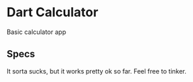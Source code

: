 # Dart Calculator

Basic calculator app

## Specs

It sorta sucks, but it works pretty ok so far. Feel free to tinker.
